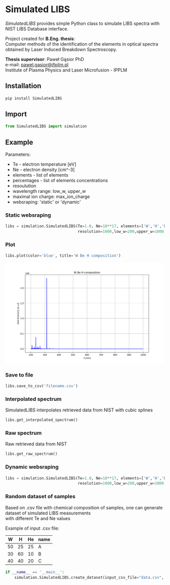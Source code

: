 # Simulated LIBS

*SimulatedLIBS* provides simple Python class to simulate LIBS spectra with NIST LIBS Database interface.

Project created for **B.Eng. thesis**:  
Computer methods of the identification of the elements in optical spectra obtained by Laser Induced Breakdown Spectroscopy.

**Thesis supervisor**: Paweł Gąsior PhD  
e-mail: pawel.gasior@ifpilm.pl  
Institute of Plasma Physics and Laser Microfusion - IPPLM


## Installation
```python
pip install SimulatedLIBS
```
## Import 
```python
from SimulatedLIBS import simulation
```
## Example 
Parameters:  
- Te - electron temperature [eV]
- Ne - electron density [cm^-3]
- elements - list of elements 
- percentages - list of elements concentrations
- resoulution
- wavelength range: low_w, upper_w
- maximal ion charge: max_ion_charge 
- websraping: 'static' or 'dynamic'


### Static websraping
```python
libs = simulation.SimulatedLIBS(Te=1.0, Ne=10**17, elements=['W','H','Be'],percentages=[50,25,25],
                                resolution=1000,low_w=200,upper_w=1000,max_ion_charge=3, webscraping='static')
```

### Plot
```python
libs.plot(color='blue', title='W Be H composition')
```
![](plot.png)

### Save to file
```python
libs.save_to_csv('filename.csv')
```

### Interpolated spectrum
SimulatedLIBS interpolates retrieved data from NIST with cubic splines
```python
libs.get_interpolated_spectrum()
```

### Raw spectrum
Raw retrieved data from NIST
```python
libs.get_raw_spectrum()
```
### Dynamic websraping
```python
libs = simulation.SimulatedLIBS(Te=1.0, Ne=10**17, elements=['W','H','Be'],percentages=[50,25,25],
                                resolution=1000,low_w=200,upper_w=1000,max_ion_charge=3, webscraping='static')
```

### Random dataset of samples
Based on .csv file with chemical composition of samples, one can generate dataset of simulated LIBS measurements  
with different Te and Ne values

Example of input .csv file:

|W  |H  |He |name|
|---|---|---|----|
|50 |25 |25 |A   |
|30 |60 |10 |B   |
|40 |40 |20 |C   |

```python
if __name__ == '__main__':
    simulation.SimulatedLIBS.create_dataset(input_csv_file="data.csv", output_csv_file='output.csv', size=100, Te_min=1.0, Te_max=2.0, Ne_min=10**17, Ne_max=10**18)
```



